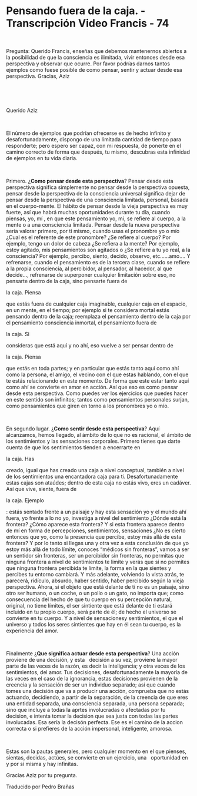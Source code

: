 # Pensando fuera de la caja. - Transcripción Video Francis - 74 



&nbsp;





Pregunta: Querido Francis, ense&ntilde;as que debemos mantenernos abiertos a la posibilidad de que la consciencia es ilimitada, vivir entonces desde esa perspectiva y observar que ocurre. Por favor podr&iacute;as darnos tantos ejemplos como fuese posible de como pensar, sentir y actuar desde esa perspectiva. Gracias, Aziz













&nbsp;




















&nbsp;













Querido Aziz


















&nbsp;













El n&uacute;mero de ejemplos que podr&iacute;an ofrecerse es de hecho infinito y desafortunadamente, dispongo de una limitada cantidad de tiempo para responderte; pero espero ser capaz, con mi respuesta, de ponerte en el camino correcto de forma que despu&eacute;s, tu mismo, descubras esta infinidad de ejemplos en tu vida diaria.


















&nbsp;













Primero. &iquest;**Como pensar desde esta perspectiva**? Pensar desde esta perspectiva significa simplemente no pensar desde la perspectiva opuesta, pensar desde la perspectiva de la consciencia universal significa dejar de pensar desde la perspectiva de una consciencia limitada, personal, basada en el cuerpo-mente. El h&aacute;bito de pensar desde la vieja perspectiva es muy fuerte, as&iacute; que habr&aacute; muchas oportunidades durante tu d&iacute;a, cuando piensas, yo, m&iacute;
,
 en que este pensamiento yo, m&iacute;, se refiere al cuerpo, a la mente o a una consciencia limitada. Pensar desde la nueva perspectiva ser&iacute;a valorar primero, por ti mismo, cuando usas el pronombre yo o m&iacute;o &iquest;Cual es el referente de este pronombre? &iquest;Se refiere al cuerpo? Por ejemplo, tengo un dolor de cabeza &iquest;Se refiera a la mente? Por ejemplo, estoy agitado, mis pensamientos son agitados o &iquest;Se refiere a tu yo real, a la consciencia? Por ejemplo, percibo, siento, decido, observo, etc&hellip;&hellip;amo&hellip;. Y refrenarse, cuando el pensamiento es de la tercera clase, cuando se refiere a la propia consciencia, al percibidor, al pensador, al hacedor, al que decide&hellip;, refrenarse de superponer cualquier limitaci&oacute;n sobre eso, no pensarte dentro de la caja, sino pensarte fuera de 











la caja. Piensa




 que est&aacute;s fuera de cualquier caja imaginable, cualquier caja en el espacio, en un mente, en el tiempo; por ejemplo si te considera mortal est&aacute;s pensando dentro de la caja; reemplaza el pensamiento dentro de la caja por el pensamiento consciencia inmortal, el pensamiento fuera de 




la caja. Si




 consideras que est&aacute; aqu&iacute; y no ah&iacute;, eso vuelve a ser pensar dentro de 




la caja. Piensa




 que est&aacute;s en toda partes; y en particular que est&aacute;s tanto aqu&iacute; como ah&iacute; como la persona, el amigo, el vecino con el que estas hablando, con el que te est&aacute;s relacionando en este momento. De forma que este estar tanto aqu&iacute; como ah&iacute; se convierte en amor en acci&oacute;n. As&iacute; que eso es como pensar desde esta perspectiva. Como puedes ver los ejercicios que puedes hacer en este sentido son infinitos; tantos como pensamientos personales surjan, como pensamientos que giren en torno a los pronombres yo o m&iacute;o.











&nbsp;













En segundo lugar. &iquest;**Como sentir desde esta perspectiva**? Aqu&iacute; alcanzamos, hemos llegado, al &aacute;mbito de lo que no es racional, el &aacute;mbito de los sentimientos y las sensaciones corporales. Primero tienes que darte cuenta de que los sentimientos tienden a encerrarte en 











la caja. Has




 creado, igual que has creado una caja a nivel conceptual, tambi&eacute;n a nivel de los sentimientos una encantadora caja para ti. Desafortunadamente estas cajas son ata&uacute;des; dentro de esta caja no est&aacute;s vivo, eres un cad&aacute;ver. As&iacute; que vive, siente, fuera de 




la caja. Ejemplo




: est&aacute;s sentado frente a un paisaje y hay esta sensaci&oacute;n yo y el mundo ah&iacute; fuera, yo frente a lo no yo, investiga a nivel del sentimiento &iquest;D&oacute;nde est&aacute; la frontera? &iquest;C&oacute;mo aparece esta frontera? Y si esta frontera aparece dentro de m&iacute; en forma de percepciones, sentimientos, sensaciones &iquest;No es cierto entonces que yo, como la presencia que percibe, estoy m&aacute;s all&aacute; de esta frontera? Y por lo tanto si llegas una y otra vez a esta conclusi&oacute;n de que yo estoy m&aacute;s all&aacute; de todo l&iacute;mite, conoces &ldquo;m&eacute;dicos sin fronteras&rdquo;, vamos a ser un sentidor sin fronteras, ser un percibidor sin fronteras, no permitas que ninguna frontera a nivel de sentimientos te limite y ver&aacute;s que si no permites que ninguna frontera percibida te limite, la forma en la que sientes y percibes tu entorno cambiar&aacute;. Y m&aacute;s adelante, volviendo la vista atr&aacute;s, te parecer&aacute;, rid&iacute;culo, absurdo, haber sentido, haber percibido seg&uacute;n la vieja perspectiva. Ahora, si el objeto que est&aacute; delante de ti no es un paisaje, sino otro ser humano, o un coche, o un pollo o un gato, no importa que; como consecuencia del hecho de que tu cuerpo en su percepci&oacute;n natural, original, no tiene l&iacute;mites, el ser sintiente que est&aacute; delante de ti estar&aacute; incluido en tu propio cuerpo, ser&aacute; parte de &eacute;l; de hecho el universo se convierte en tu cuerpo. Y a nivel de sensacionesy sentimientos, el que el universo y todos los seres sintientes que hay en &eacute;l sean tu cuerpo, es la experiencia del amor.











&nbsp;













Finalmente &iquest;**Que significa actuar desde esta** **perspectiva**? Una acci&oacute;n proviene de una decisi&oacute;n, y esta 
&nbsp;
decisi&oacute;n a su vez, proviene la mayor parte de las veces de la raz&oacute;n, es decir la inteligencia; y otra veces de los sentimientos, del amor. Tus decisiones, desafortunadamente la mayor&iacute;a de las veces en el caso de la ignorancia, estas decisiones provienen de la creencia y la sensaci&oacute;n de ser un individuo separado; as&iacute; que cuando tomes una decisi&oacute;n que va a producir una acci&oacute;n, comprueba que no est&aacute;s actuando, decidiendo, a partir de la separaci&oacute;n, de la creencia de que eres una entidad separada, una consciencia separada, una persona separada; sino que incluye a todas la aprtes involucradas o afectadas por tu
&nbsp; 
decision, e intenta tomar la decision que sea justa con todas las partes involucadas. Esa ser&iacute;a la decis&oacute;n perfecta. Ese es el camino de la accion correcta o si prefieres de la acci&oacute;n impersonal, inteligente, amorosa. 


















&nbsp;













Estas son la pautas generales, pero cualquier momento en el que pienses, sientas, decidas, act&uacute;es, se convierte en un ejercicio, una
&nbsp; 
oportunidad en y por si misma y hay infinitas.



Gracias Aziz por tu pregunta.



Traducido por Pedro Bra&ntilde;as

















